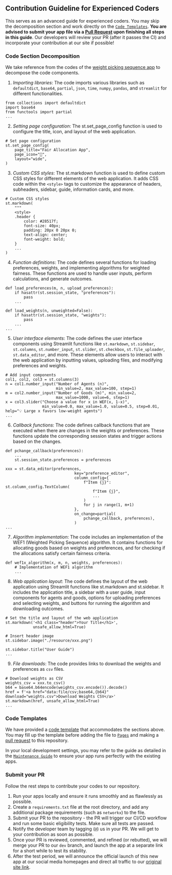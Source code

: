 ## Contribution Guideline for Experienced Coders

This serves as an advanced guide for experienced coders. You may skip the decomposition section and work directly on the [`Code Templates`](./ADVANCED_CONTRIBUTION.md#code-templates). **You are advised to submit your app file via a [Pull Request](https://github.com/JThh/fair-alloc-app-ra/compare) upon finishing all steps in this guide**. Our developers will review your PR (after it passes the CI) and incorporate your contribution at our site if possible!

### Code Section Decomposition

We take reference from the codes of the [weight picking sequence app](../pages/1_%F0%9F%8D%8A_Weighted_Picking_Sequence.py) to decompose the code components.

1. *Importing libraries*: The code imports various libraries such as `defaultdict`, `base64`, `partial`, `json`, `time`, `numpy`, `pandas`, and `streamlit` for different functionalities.

```
from collections import defaultdict
import base64
from functools import partial
...
```

2. *Setting page configuration*: The st.set_page_config function is used to configure the title, icon, and layout of the web application.

```
# Set page configuration
st.set_page_config(
    page_title="Fair Allocation App",
    page_icon="🍊",
    layout="wide",
)
```

3. *Custom CSS styles*: The st.markdown function is used to define custom CSS styles for different elements of the web application. It adds CSS code within the `<style>` tags to customize the appearance of headers, subheaders, sidebar, guide, information cards, and more.

```
# Custom CSS styles
st.markdown(
    """
    <style>
    .header {
        color: #28517f;
        font-size: 40px;
        padding: 20px 0 20px 0;
        text-align: center;
        font-weight: bold;
    }
    ...
)
```

4. *Function definitions*: The code defines several functions for loading preferences, weights, and implementing algorithms for weighted fairness. These functions are used to handle user inputs, perform calculations, and generate outcomes.

```
def load_preferences(m, n, upload_preferences):
    if hasattr(st.session_state, "preferences"):
        pass
    ...

def load_weights(n, unweighted=False):
    if hasattr(st.session_state, "weights"):
        pass
    ...
...
```

5. *User interface elements*: The code defines the user interface components using Streamlit functions like `st.markdown`, `st.sidebar`, `st.columns`, `st.number_input`, `st.slider`, `st.checkbox`, `st.file_uploader`, `st.data_editor`, and more. These elements allow users to interact with the web application by inputting values, uploading files, and modifying preferences and weights.

```
# Add input components
col1, col2, col3 = st.columns(3)
n = col1.number_input("Number of Agents (n)",
                      min_value=2, max_value=100, step=1)
m = col2.number_input("Number of Goods (m)", min_value=2,
                      max_value=1000, value=6, step=1)
x = col3.slider("Choose a value for x in WEF(x, 1-x)",
                min_value=0.0, max_value=1.0, value=0.5, step=0.01, help="💡 Large x favors low-weight agents")
...
```

6. *Callback functions*: The code defines callback functions that are executed when there are changes in the weights or preferences. These functions update the corresponding session states and trigger actions based on the changes.

```
def pchange_callback(preferences):
    ...
    st.session_state.preferences = preferences

xxx = st.data_editor(preferences,
                              key="preference_editor",
                              column_config={
                                  f"Item {j}": st.column_config.TextColumn(
                                      f"Item {j}",
                                      ...
                                  )
                                  for j in range(1, m+1)
                              },
                              on_change=partial(
                                  pchange_callback, preferences),
                              )
...
```

7. *Algorithm implementation*: The code includes an implementation of the WEF1 (Weighted Picking Sequence) algorithm. It contains functions for allocating goods based on weights and preferences, and for checking if the allocations satisfy certain fairness criteria.

```
def wef1x_algorithm(x, m, n, weights, preferences):
    # Implementation of WEF1 algorithm
    ...
```

8. *Web application layout*: The code defines the layout of the web application using Streamlit functions like st.markdown and st.sidebar. It includes the application title, a sidebar with a user guide, input components for agents and goods, options for uploading preferences and selecting weights, and buttons for running the algorithm and downloading outcomes.

```
# Set the title and layout of the web application
st.markdown('<h1 class="header">Your Title</h1>',
            unsafe_allow_html=True)

# Insert header image
st.sidebar.image("./resource/xxx.png")

st.sidebar.title("User Guide")
...
```

9. *File downloads*: The code provides links to download the weights and preferences as `csv` files.

```
# Download weights as CSV
weights_csv = xxx.to_csv()
b64 = base64.b64encode(weights_csv.encode()).decode()
href = f'<a href="data:file/csv;base64,{b64}" download="weights.csv">Download Weights CSV</a>'
st.markdown(href, unsafe_allow_html=True)
...
```

### Code Templates

We have provided a [code template](./template.py) that accommodates the sections above. You may fill up the template before adding the file to [`Pages`](../pages/) and making a [pull request](https://github.com/JThh/fair-alloc-app-ra/compare) to this repository. 

In your local development settings, you may refer to the guide as detailed in the [`Maintenance Guide`](../maintenance/MAINTENANCE.md#run-locally) to ensure your app runs perfectly with the existing apps.

### Submit your PR

Follow the rest steps to contribute your codes to our repository.

1. Run your apps locally and ensure it runs smoothly and as flawlessly as possible.
2. Create a `requirements.txt` file at the root directory, and add any additional package requirements (such as `networkx`) to the  file.
3. Submit your PR to the repository - the PR will trigger our CI/CD workflow and run some basic eligibility tests. Make sure all tests are passed.
4. Notify the developer team by tagging (`@`) us in your PR. We will get to your contribution as soon as possible.
5. Once your PR is reviewed, commented, and refined (or rebutted), we will merge your PR to our `dev` branch, and launch the app at a separate link for a short while to test its stability. 
6. After the test period, we will announce the official launch of this new app at our social media homepages and direct all traffic to our [original site link](https://fair-alloc.streamlit.app/). 